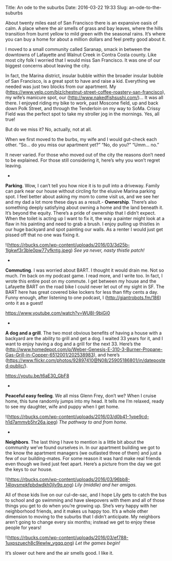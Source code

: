 Title: An ode to the suburbs
Date: 2016-03-22 19:33
Slug: an-ode-to-the-suburbs

About twenty miles east of San Francisco there is an expansive oasis of calm. A place where the air smells of grass and bay leaves, where the hills transition from burnt yellow to mild green with the seasonal rains. It’s where you can buy a home for about a million dollars and feel pretty good about it.

I moved to a small community called Saranap, smack in between the downtowns of Lafayette and Walnut Creek in Contra Costa county. Like most city folk I worried that I would miss San Francisco. It was one of our biggest concerns about leaving the city.

In fact, the Marina district, insular bubble within the broader insular bubble of San Francisco, is a great spot to have and raise a kid. Everything we needed was just two blocks from our apartment. My (https://www.yelp.com/biz/chestnut-street-coffee-roastery-san-francisco), my wife’s manicure spot, our (http://www.nakedfishsushi.com/)… It was all there. I enjoyed riding my bike to work, past Moscone field, up and back down Polk Street, and through the Tenderloin on my way to SoMa. Crissy Field was the perfect spot to take my stroller jog in the mornings. Yes, all true!

But do we miss it? No, actually, not at all.

When we first moved to the burbs, my wife and I would gut-check each other. “So… do you miss our apartment yet?” “No, do you?” “Umm… no.”

It never varied. For those who moved out of the city the reasons don’t need to be explained. For those still considering it, here’s why you won’t regret leaving.

- 
**Parking**. Wow, I can’t tell you how nice it is to pull into a driveway. Family can park near our house without circling for the elusive Marina parking spot. I feel better about asking my mom to come visit us, and we see her and my dad a lot more these days as a result.- 
**Ownership**. There’s also something deeply satisfying about owning a home and the land beneath it. It’s beyond the equity. There’s a pride of ownership that I didn’t expect. When the toilet is acting up I want to fix it, the way a painter might look at a flaw in his painting and need to grab a brush. I enjoy pulling up thistles in our huge backyard and spot painting our walls. As a renter I would just get pissed off that no one was fixing it.

!(https://rbucks.com/wp-content/uploads/2016/03/3d25b-1lgkwf3r3ble0pw77yfkntg.jpeg)
*See ya never, nasty thistle patch!*

- 
**Commuting**. I was worried about BART. I thought it would drain me. Not so much. I’m back on my podcast game. I read more, and I write too. In fact, I wrote this entire post on my commute. I get between my house and the Lafayette BART on the road bike I could never let out of my sight in SF. The BART here has great covered bike lockers for less than fifty cents a day. Funny enough, after listening to one podcast, I (http://giantrobots.fm/186) onto it as a guest!

https://www.youtube.com/watch?v=WU8I-9bjGi0

- 
**A dog and a grill**. The two most obvious benefits of having a house with a backyard are the ability to grill and get a dog. I waited 33 years for it, and I want to enjoy having a dog and a grill for the next 33. Here’s the (http://www.homedepot.com/p/Weber-Genesis-E-310-3-Burner-Propane-Gas-Grill-in-Copper-6512001/202538983), and here’s (https://www.flickr.com/photos/92897410@N08/25905186801/in/dateposted-public/).

https://youtu.be/t6aE30_GbF8

- 
**Peaceful easy feeling**. We all miss Glenn Frey, don’t we? When I cruise home, this tune randomly jumps into my head. It tells me I’m relaxed, ready to see my daughter, wife and puppy when I get home.

!(https://rbucks.com/wp-content/uploads/2016/03/d0b41-1ype9cd-h1d7ammvb5hr26a.jpeg)
*The pathway to and from home.*

- 
**Neighbors**. The last thing I have to mention is a little bit about the community we’ve found ourselves in. In our apartment building we got to the know the apartment managers (we outlasted three of them) and just a few of our building-mates. For some reason it was hard make real friends even though we lived just feet apart. Here’s a picture from the day we got the keys to our house.

!(https://rbucks.com/wp-content/uploads/2016/03/96bb8-14lqysmpkfpbdwdkh0jlv9q.png)
*Lily (middle) and her amigas.*

All of those kids live on our cul-de-sac, and I hope Lily gets to catch the bus to school and go swimming and have sleepovers with them and all of those things you get to do when you’re growing up. She’s very happy with her neighborhood friends, and it makes us happy too. It’s a whole other dimension to moving to the suburbs that I didn’t anticipate. My neighbors aren’t going to change every six months; instead we get to enjoy these people for years!

!(https://rbucks.com/wp-content/uploads/2016/03/ef788-1uxpszuech8c9lewlw_vgqq.png)
*Let the games begin!*

It’s slower out here and the air smells good. I like it.